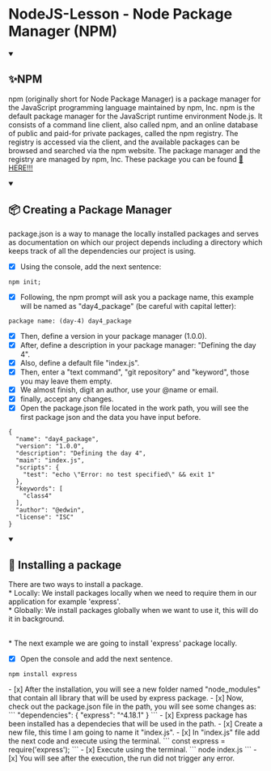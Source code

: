 # NodeJS-Lesson - Node Package Manager (NPM)

<details open="">
  <summary><h2>✨NPM</h2></summary>
    <p dir="auto">
        npm (originally short for Node Package Manager) is a package manager for the JavaScript programming language maintained by npm, Inc. npm is the default package manager for the JavaScript runtime environment Node.js. It consists of a command line client, also called npm, and an online database of public and paid-for private packages, called the npm registry. The registry is accessed via the client, and the available packages can be browsed and searched via the npm website. The package manager and the registry are managed by npm, Inc. These package you can be found <a href="https://www.npmjs.com/">🔗 HERE!!!</a>
    </p>
</details>

<details open="">
  <summary><h2>📦 Creating a Package Manager</h2></summary>
    <p dir="auto">
        package.json is a way to manage the locally installed packages and serves as documentation on which our project depends including a directory which keeps track of all the dependencies our project is using.
    </p>    
<p dir="auto">

- [x] Using the console, add the next sentence:
```
npm init;
```
- [x] Following, the npm prompt will ask you a package name, this example will be named as "day4_package" (be careful with capital letter):
```
package name: (day-4) day4_package
```
- [x] Then, define a version in your package manager (1.0.0).
- [x] After, define a description in your package manager: "Defining the day 4".
- [x] Also, define a default file "index.js".
- [x] Then, enter a "text command", "git repository" and "keyword", those you may leave them empty.
- [x] We almost finish, digit an author, use your @name or email.
- [x] finally, accept any changes.
- [x] Open the package.json file located in the work path, you will see the first package json and the data you have input before.
```
{
  "name": "day4_package",
  "version": "1.0.0",
  "description": "Defining the day 4",
  "main": "index.js",
  "scripts": {
    "test": "echo \"Error: no test specified\" && exit 1"
  },
  "keywords": [
    "class4"
  ],
  "author": "@edwin",
  "license": "ISC"
}
```
</details>


<details open="">
  <summary><h2>📒 Installing a package</h2></summary>
    <p dir="auto">
        There are two ways to install a package.
        <br>
              * Locally: We install packages locally when we need to require them in our application for example 'express'.
        <br>
              * Globally: We install packages globally when we want to use it, this will do it in background.
        <br>
    </p>

  <p dir="auto">
      <br>
      * The next example we are going to install 'express' package locally.
      <br>

  - [x] Open the console and add the next sentence.
  ```
  npm install express
  ```
  </p>
  - [x] After the installation, you will see a new folder named "node_modules" that contain all library that will be used by express package.
  - [x] Now, check out the package.json file in the path, you will see some changes as:
   ```
  "dependencies": {
      "express": "^4.18.1"
  }
  ```
  - [x] Express package has been installed has a dependecies that will be used in the path.
  - [x] Create a new file, this time I am going to name it "index.js".
  - [x] In "index.js" file add the next code and execute using the terminal.
```
const express = require('express');
```
  - [x] Execute using the terminal.
```
node index.js
```
- [x] You will see after the execution, the run did not trigger any error.
</details>